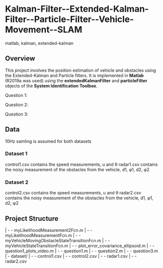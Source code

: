 # Kalman-Filter--Extended-Kalman-Filter--Particle-Filter--Vehicle-Movement--SLAM
matlab, kalman, extended-kalman

## Overview

This project involves the position estimation of vehicle and obstacles using the Extended-Kalman and Particle filters.
It is implemented in <b>Matlab</b> (R2019a was used) using the <b>extendedKalmanFilter</b> and <b>particleFilter</b> objects of the <b>System Identification Toolbox</b>.

Question 1:

Question 2:

Question 3:

## Data

10Hz samling is assumed for both datasets

### Dataset 1

control1.csv contains the speed measurements, u and θ
radar1.csv contains the noisy measurement of the obstacles from the vehicle, d1, φ1, d2, φ2

### Dataset 2

control2.csv contains the speed measurements, u and θ
radar2.csv contains the noisy measurement of the obstacles from the vehicle, d1, φ1, d2, φ2






## Project Structure

| - - myLikelihoodMeasurement2Fcn.m
| - - myLikelihoodMeasurementFcn.m
| - - myVehicleMovingObstacleStateTransitionFcn.m
| - - myVehicleStateTransitionFcn.m
| - - plot_error_covariance_ellipsoid.m
| - - question1_plots_video.m
| - - question1.m
| - - question2.m
| - - question3.m
| - dataset/
| - - control1.csv
| - - control2.csv
| - - radar1.csv
| - - radar2.csv
